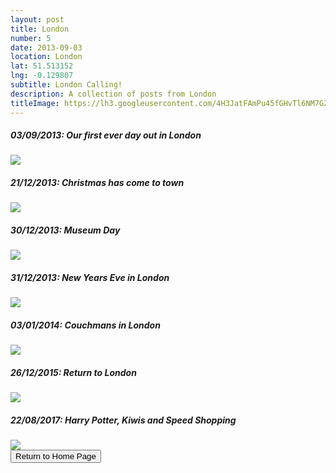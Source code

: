 ```yaml
---
layout: post
title: London
number: 5
date: 2013-09-03
location: London
lat: 51.513152
lng: -0.129807
subtitle: London Calling!
description: A collection of posts from London
titleImage: https://lh3.googleusercontent.com/4H3JatFAmPu45fGHvTl6NM7GZAWxzrKpHWmj7vtv9Kgf_8JHUa2M9iKdP9upJ3wG3FSLFD9TyX87DmnT0rsk1aoF4E1IKjD2EFqc-ElnwmMQsJvAlxfXiMvpZo9c7BhoPT99_OFXb8o=w2400
---
```


<h5>03/09/2013: Our first ever day out in London</h5>
<a target="_blank" href="https://adventuresofthetravellingtwins.com/subposts/LondonAugust2013"><img src="https://lh3.googleusercontent.com/nNfOutypJlWYSVcfIBfMJSDgN-XpMhNbKubU4TpS7nNv_-D1UGaZxsPKF_NTew2VsNInXZc-PZJUOVtWdRQqZ5bvUnMvLAynjK_UPX14T8LToBL7_m4SrEMAeVdf_FnDglVSaDH3j_w=w2400" class="image3"></a>

<h5>21/12/2013: Christmas has come to town</h5>
<a target="_blank" href="https://adventuresofthetravellingtwins.com/subposts/LondonChristmas2013"><img src="https://lh3.googleusercontent.com/HY_sUWIx2xXTKlb6ds00pA_50SToOX1kjVXY0oNyFB0eKO3DXfNrqmEB_e0YRwiyXbW8cYNu-OiAgj3V0e_THkt6bIZLsAV_p88Tvo-A9vooN9GIzycMZ0tPB0sLFfEuSUCR6tZTcUM=w2400" class="image3"></a>

<h5>30/12/2013: Museum Day</h5>
<a target="_blank" href="https://adventuresofthetravellingtwins.com/subposts/LondonMuseums2014"><img src="https://lh3.googleusercontent.com/jfnV1kk7ac0UjLoOGH0tBxAEPukPHUWBDwFFOFZK6bnumDxZZBC2nmBMk2Mf90584D4tL0dV-uVrS8_b9kPj4QLtdHjbLCO-vzx9FJrGs4EuMmlJ1P2IiNZ5GKMHlr45Sc2HFLFf7wk=w2400" class="image3"></a>

<h5>31/12/2013: New Years Eve in London</h5>
<a target="_blank" href="https://adventuresofthetravellingtwins.com/subposts/LondonNewYearsEve2013"><img src="https://lh3.googleusercontent.com/XO8ZgbUWzz23TaMBRU2L-iaWthLVxQzkgc-sHSsiwQYJdVtRbdZ07C64sviAYEGruU-59KTe2UuAhSjIfdhExMvt6oncUEDSo2t68aKH6LbKWWBQgbLhJoJ6eUfB_-ceLEQZPhwuPGk=w2400" class="image3"></a>

<h5>03/01/2014: Couchmans in London</h5>
<a target="_blank" href="https://adventuresofthetravellingtwins.com/subposts/LondonCouchmans"><img src="https://adventuresofthetravellingtwins.com/Photos/2014-01-03-CouchmanLondon/cover-min.JPG" class="image3"></a>

<h5>26/12/2015: Return to London</h5>
<a target="_blank" href="https://adventuresofthetravellingtwins.com/subposts/London2015"><img src="https://adventuresofthetravellingtwins.com/Photos/2015-12-26-LondonChristmas2015/tower3.jpg" class="image3"></a>

<h5>22/08/2017: Harry Potter, Kiwis and Speed Shopping</h5>
<a target="_blank" href="https://adventuresofthetravellingtwins.com/subposts/LondonAugust2017"><img src="https://adventuresofthetravellingtwins.com/Photos/2017-08-23-LondonHarryPotter/cover-min.JPG" class="image3"></a>

<div class="wrapper">
  <input type="button" class="button" value="Return to Home Page" onclick="self.close()">
</div>
